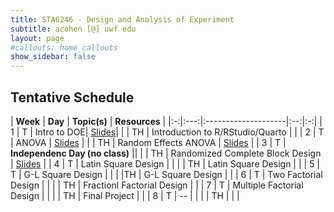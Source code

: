 ```yaml
---
title: STA6246 - Design and Analysis of Experiment
subtitle: acohen [@] uwf edu
layout: page
#callouts: home_callouts
show_sidebar: false
---
```



## Tentative Schedule

| **Week** | **Day** | **Topic(s)** | **Resources** |
|:-:|:---:|:--------------------|:--:|:-:|
| 1    | T     | Intro to DOE| [Slides](https://uwfteaching.github.io/STA6246/STA6246_DOE.pdf#page=1)|
|      | TH    | Introduction to R/RStudio/Quarto | |
| 2    | T     | ANOVA | [Slides](https://uwfteaching.github.io/STA6246/STA6246_DOE.pdf#page=32) |
|      | TH    | Random Effects ANOVA | [Slides](https://uwfteaching.github.io/STA6246/STA6246_DOE.pdf#page=66) |
| 3    | T     | **Independenc Day (no class)** || 
|      | TH    | Randomized Complete Block Design  | [Slides](https://uwfteaching.github.io/STA6246/STA6246_DOE.pdf#page=77) | 
| 4    | T     | Latin Square Design |  |
|      | TH    | Latin Square Design  | |
| 5    | T     | G-L Square Design | | 
|      |TH     | G-L Square Design |  | 
| 6    | T     | Two Factorial Design | |
|      | TH    | Fractionl Factorial Design  |  | 
| 7    | T     | Multiple Factorial Design | |
|      | TH    | Final Project | |
| 8    | T     | -- |  |
|      | TH    |  |  |
